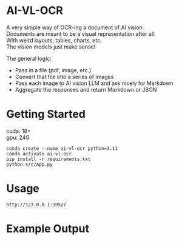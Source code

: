 # AI-VL-OCR
A very simple way of OCR-ing a document of AI vision.  
Documents are meant to be a visual representation after all.  
With weird layouts, tables, charts, etc.   
The vision models just make sense!   

The general logic:
- Pass in a file (pdf, image, etc.) 
- Convert that file into a series of images 
- Pass each image to AI vision LLM and ask nicely for Markdown 
- Aggregate the responses and return Markdown or JSON

# Getting Started
cuda: 18+  
gpu: 24G
```
conda create --name ai-vl-ocr python=3.11
conda activate ai-vl-ocr
pip install -r requirements.txt
python src/App.py
```

# Usage
```
http://127.0.0.1:19527
```

# Example Output
